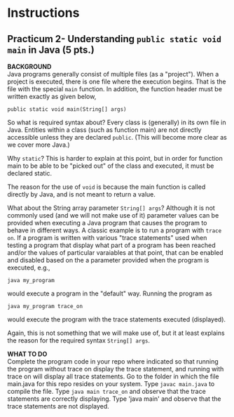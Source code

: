 # Instructions  

## Practicum 2- Understanding `public static void main` in Java (5 pts.)

**BACKGROUND**<br>
Java programs generally consist of multiple files (as a
"project"). When a project is executed, there is one
file where the execution begins. That is the file with
the special `main` function. In addition, the function
header must be written exactly as given below,

`public static void main(String[] args)`

So what is required syntax about? Every class is 
(generally) in its own file in Java. Entities within
a class (such as function main) are not directly 
accessible unless they are declared `public`. (This will 
become  more clear as we cover more Java.)

Why `static`? This is harder to explain at this point, 
but in order for function main to be able to be "picked
out" of the class and executed, it must be declared
static. 

The reason for the use of `void` is because the main 
function is called directly by Java, and is not meant
to return a  value.

What about the String array parameter `String[] args`?
Although it is not commonly used (and we will not make 
use of it) parameter values can be provided when 
executing a Java program that causes the program to
behave in different ways. A classic example is to run 
a program with `trace on`. If a program is written with
various "trace statements" used when testing a program
that display what part of a program has been reached
and/or the values of particular varaiables at that point,
that can be enabled and disabled based on the a parameter
provided when the program is executed, e.g.,<br>

`java my_program`

would execute a program in the "default" way. Running
the program as<br>

`java my_program trace_on`

would execute the program with the trace statements
executed (displayed). 

Again, this is not something that we will make use of,
but it at least explains the reason for the required
syntax `String[] args`.

**WHAT TO DO**<br>
Complete the program code in your repo where indicated so that running the program without trace on display the trace statement, and running with trace on will display all trace statements.
Go to the folder in which the file main.java for this repo resides on your system.
Type `javac main.java` to compile the file.
Type `java main trace_on` and observe that the trace statements are correctly displaying.
Type 'java main' and observe that the trace statements are not displayed.
